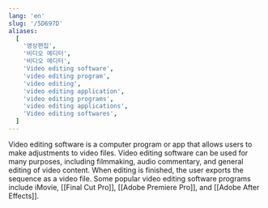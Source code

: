 ```yaml
---
lang: 'en'
slug: '/5D697D'
aliases:
  [
    '영상편집',
    '비디오 에디터',
    '비디오 에디터',
    'Video editing software',
    'video editing program',
    'video editing',
    'video editing application',
    'video editing programs',
    'video editing applications',
    'Video editing softwares',
  ]
---
```


Video editing software is a computer program or app that allows users to make adjustments to video files. Video editing software can be used for many purposes, including filmmaking, audio commentary, and general editing of video content. When editing is finished, the user exports the sequence as a video file. Some popular video editing software programs include iMovie, [[Final Cut Pro]], [[Adobe Premiere Pro]], and [[Adobe After Effects]].
